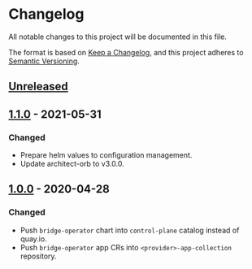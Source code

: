 # Changelog

All notable changes to this project will be documented in this file.

The format is based on [Keep a Changelog](https://keepachangelog.com/en/1.0.0/),
and this project adheres to [Semantic Versioning](https://semver.org/spec/v2.0.0.html).

## [Unreleased]

## [1.1.0] - 2021-05-31

### Changed

- Prepare helm values to configuration management.
- Update architect-orb to v3.0.0.

## [1.0.0] - 2020-04-28

### Changed

- Push `bridge-operator` chart into `control-plane` catalog instead of quay.io.
- Push `bridge-operator` app CRs into `<provider>-app-collection` repository.

[Unreleased]: https://github.com/giantswarm/bridge-operator/compare/v1.1.0...HEAD
[1.1.0]: https://github.com/giantswarm/bridge-operator/compare/v1.0.0...v1.1.0
[1.0.0]: https://github.com/giantswarm/bridge-operator/tag/v1.0.0
